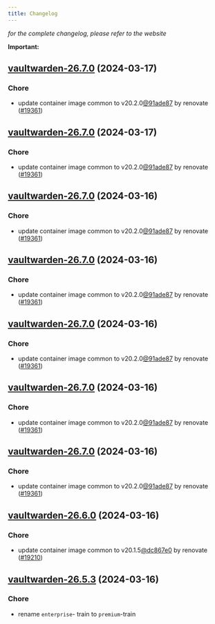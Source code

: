 ```yaml
---
title: Changelog
---
```



*for the complete changelog, please refer to the website*

**Important:**


## [vaultwarden-26.7.0](https://github.com/truecharts/charts/compare/vaultwarden-26.6.0...vaultwarden-26.7.0) (2024-03-17)

### Chore



- update container image common to v20.2.0[@91ade87](https://github.com/91ade87) by renovate ([#19361](https://github.com/truecharts/charts/issues/19361))


## [vaultwarden-26.7.0](https://github.com/truecharts/charts/compare/vaultwarden-26.6.0...vaultwarden-26.7.0) (2024-03-17)

### Chore



- update container image common to v20.2.0[@91ade87](https://github.com/91ade87) by renovate ([#19361](https://github.com/truecharts/charts/issues/19361))


## [vaultwarden-26.7.0](https://github.com/truecharts/charts/compare/vaultwarden-26.6.0...vaultwarden-26.7.0) (2024-03-16)

### Chore



- update container image common to v20.2.0[@91ade87](https://github.com/91ade87) by renovate ([#19361](https://github.com/truecharts/charts/issues/19361))


## [vaultwarden-26.7.0](https://github.com/truecharts/charts/compare/vaultwarden-26.6.0...vaultwarden-26.7.0) (2024-03-16)

### Chore



- update container image common to v20.2.0[@91ade87](https://github.com/91ade87) by renovate ([#19361](https://github.com/truecharts/charts/issues/19361))


## [vaultwarden-26.7.0](https://github.com/truecharts/charts/compare/vaultwarden-26.6.0...vaultwarden-26.7.0) (2024-03-16)

### Chore



- update container image common to v20.2.0[@91ade87](https://github.com/91ade87) by renovate ([#19361](https://github.com/truecharts/charts/issues/19361))


## [vaultwarden-26.7.0](https://github.com/truecharts/charts/compare/vaultwarden-26.6.0...vaultwarden-26.7.0) (2024-03-16)

### Chore



- update container image common to v20.2.0[@91ade87](https://github.com/91ade87) by renovate ([#19361](https://github.com/truecharts/charts/issues/19361))


## [vaultwarden-26.7.0](https://github.com/truecharts/charts/compare/vaultwarden-26.6.0...vaultwarden-26.7.0) (2024-03-16)

### Chore



- update container image common to v20.2.0[@91ade87](https://github.com/91ade87) by renovate ([#19361](https://github.com/truecharts/charts/issues/19361))


## [vaultwarden-26.6.0](https://github.com/truecharts/charts/compare/vaultwarden-26.5.3...vaultwarden-26.6.0) (2024-03-16)

### Chore



- update container image common to v20.1.5[@dc867e0](https://github.com/dc867e0) by renovate ([#19210](https://github.com/truecharts/charts/issues/19210))


## [vaultwarden-26.5.3](https://github.com/truecharts/charts/compare/vaultwarden-26.5.2...vaultwarden-26.5.3) (2024-03-16)

### Chore



- rename `enterprise`- train to `premium`-train